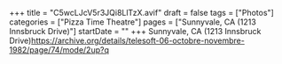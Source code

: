 +++
title = "C5wcLJcV5r3JQi8LlTzX.avif"
draft = false
tags = ["Photos"]
categories = ["Pizza Time Theatre"]
pages = ["Sunnyvale, CA (1213 Innsbruck Drive)"]
startDate = ""
+++
Sunnyvale, CA (1213 Innsbruck Drive)https://archive.org/details/telesoft-06-octobre-novembre-1982/page/74/mode/2up?q
